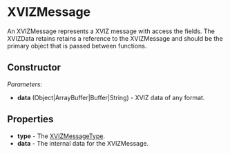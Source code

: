 # XVIZMessage

An XVIZMessage represents a XVIZ message with access the fields. The XVIZData retains retains a
reference to the XVIZMessage and should be the primary object that is passed between functions.

## Constructor

_Parameters:_

- **data** (Object|ArrayBuffer|Buffer|String) - XVIZ data of any format.

## Properties

- **type** - The [XVIZMessageType](/docs/api-reference/io/xviz-message-type.md).
- **data** - The internal data for the XVIZMessage.
